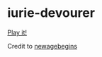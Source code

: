 iurie-devourer
==============

[Play it!](https://iurie-devourer-game.herokuapp.com/)

Credit to [newagebegins](https://github.com/newagebegins/pacman)
